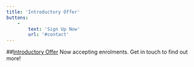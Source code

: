```yaml
---
title: 'Introductory Offer'
buttons:
    -
        text: 'Sign Up Now'
        url: '#contact'
---
```


##[Introductory Offer](#teaching)
Now accepting enrolments. Get in touch to find out more!